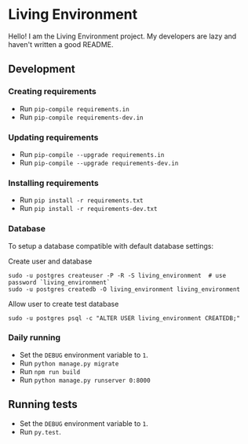 # Living Environment

Hello! I am the Living Environment project.
My developers are lazy and haven't written a good README.

## Development

### Creating requirements

* Run `pip-compile requirements.in`
* Run `pip-compile requirements-dev.in`

### Updating requirements

* Run `pip-compile --upgrade requirements.in`
* Run `pip-compile --upgrade requirements-dev.in`

### Installing requirements

* Run `pip install -r requirements.txt`
* Run `pip install -r requirements-dev.txt`

### Database

To setup a database compatible with default database settings:

Create user and database

    sudo -u postgres createuser -P -R -S living_environment  # use password `living_environment`
    sudo -u postgres createdb -O living_environment living_environment

Allow user to create test database

    sudo -u postgres psql -c "ALTER USER living_environment CREATEDB;"

### Daily running

* Set the `DEBUG` environment variable to `1`.
* Run `python manage.py migrate`
* Run `npm run build`
* Run `python manage.py runserver 0:8000`

## Running tests

* Set the `DEBUG` environment variable to `1`.
* Run `py.test`.
